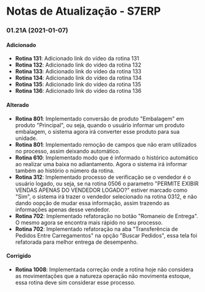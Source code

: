 # Notas de Atualização - S7ERP

### 01.21A (2021-01-07)

#### Adicionado

 * **Rotina 131**: Adicionado link do vídeo da rotina 131
 * **Rotina 132**: Adicionado link do vídeo da rotina 132
 * **Rotina 133**: Adicionado link do vídeo da rotina 133
 * **Rotina 134**: Adicionado link do vídeo da rotina 134
 * **Rotina 135**: Adicionado link do vídeo da rotina 135
 * **Rotina 136**: Adicionado link do vídeo da rotina 136
 
 #### Alterado
 
 * **Rotina 801**: Implementado conversão de produto "Embalagem" em produto "Principal", ou seja, quando o usuário informar um produto embalagem, o sistema agora irá converter esse produto para sua unidade.
 * **Rotina 801**: Implementado remoção de campos que não eram utilizados no processo, assim deixando automático.
 * **Rotina 610**: Implementado modo que é informado o histórico automático ao realizar uma baixa no adiantamento. Agora o sistema irá informar também ao histório o número da rotina.
 * **Rotina 312**: Implementado processo de verificação se o vendedor é o usuário logado, ou seja, se na rotina 0506 o parametro "PERMITE EXIBIR VENDAS APENAS DO VENDEDOR LOGADO?" estiver marcado como "Sim", o sistema irá trazer o vendedor selecionado na rotina 0312, e não dando oopção de mudar essa informação, assim trazendo as informações apenas desse vendedor.
 * **Rotina 702**: Implementado refatoração no botão "Romaneio de Entrega". O mesmo agora se encontra mais rápido no seu processo.
 * **Rotina 702**: Implementado refatoração na aba "Transferência de Pedidos Entre Carregamentos" na opção "Buscar Pedidos", essa tela foi refatorada para melhor entrega de desempenho.
 
  #### Corrigido
 
 * **Rotina 1008**: Implementada correção onde a rotina hoje não considera as movimentações que a natureza operação não movimenta estoque, essa rotina deve sim considerar esse processo.
